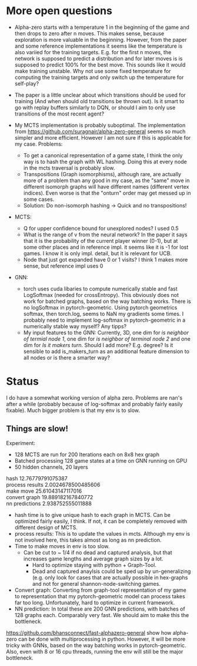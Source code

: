 # More open questions
+ Alpha-zero starts with a temperature 1 in the beginning of the game and then drops to zero after n moves. This makes sense, because exploration is more valuable in the beginning. However, from the paper and some reference implementations it seems like the temperature is also variied for the training targets. E.g. for the first n moves, the network is supposed to predict a distribution and for later moves is is supposed to predict 100% for the best move. This sounds like it would make training unstable. Why not use some fixed temperature for computing the training targets and only switch up the temperature for self-play?
+ The paper is a little unclear about which transitions should be used for training (And when should old transitions be thrown out). Is it smart to go with replay buffers similarly to DQN, or should I aim to only use transitions of the most recent agent?
+ My MCTS implementation is probably suboptimal. The implementation from https://github.com/suragnair/alpha-zero-general seems so much simpler and more efficient. However I am not sure if this is applicable for my case. Problems:
	- To get a canonical representation of a game state, I think the only way is to hash the graph with WL hashing. Doing this at every node in the mcts traversal is probably slow.
	- Transpositions (Graph isomorphisms), although rare, are actually more of a problem than any good in my case, as the "same" move in different isomorph graphs will have different names (different vertex indices). Even worse is that the "onturn" order may get messed up in some cases.
	- Solution: Do non-isomorph hashing -> Quick and no transpositions!
+ MCTS:
	- Q for upper confidence bound for unexplored nodes? I used 0.5
	- What is the range of v from the neural network? In the paper it says that it is the probability of the current player winner (0-1), but at some other places and in reference impl. it seems like it is -1 for lost games. I know it is only impl. detail, but it is relevant for UCB.
	- Node that just got expanded have 0 or 1 visits? I think 1 makes more sense, but reference impl uses 0

+ GNN:
	- torch uses cuda libaries to compute numerically stable and fast LogSoftmax (needed for crossEntropy). This obviously does not work for batched graphs, based on the way batching works. There is no logSoftmax in pytorch-geometric. Using pytorch geometrics softmax, then torch.log, seems to NaN my gradients some times. I probably need to implement log-softmax in pytorch-geometric in a numerically stable way myself? Any tipps?
	- My input features to the GNN: Currently, 3D, one dim for *is neighbor of termial node 1*, one dim for *is neighbor of terminal node 2* and one dim for *Is it makers turn*. Should I add more? E.g. degree? Is it sensible to add is\_makers\_turn as an additional feature dimension to all nodes or is there a smarter way?


# Status
I do have a somewhat working version of alpha zero. Problems are nan's after a while (probably because of log-softmax and probably fairly easily fixable).
Much bigger problem is that my env is to slow.

## Things are slow!
Experiment:
+ 128 MCTS are run for 200 Iterations each on 8x8 hex graph
+ Batched processing 128 game states at a time on GNN running on GPU
+ 50 hidden channels, 20 layers

hash 12.76779791075387  
process results 2.0024678500485606  
make move 25.61043147117016  
convert graph 19.889182167840772  
nn predictions 2.938752555011888  

+ hash time is to give unique hash to each graph in MCTS. Can be optimized fairly easily, I think. If not, it can be completely removed with different design of MCTS.
+ process results: This is to update the values in mcts. Although my env is not involved here, this takes almost as long as nn prediction.
+ Time to make moves in env is too slow.
  - Can be cut to ~ 1/4 if no dead and captured analysis, but that increases game lengths and average graph sizes by a lot.
	- Hard to optimize staying with python + Graph-Tool.
	- Dead and captured anaylsis could be sped up by un-generalizing (e.g. only look for cases that are actually possible in hex-graphs and not for general shannon-node-switching games.
+ Convert graph: Converting from graph-tool representation of my game to representation that my pytorch-geometric model can process takes far too long. Unfortunately, hard to optimize in current framework.
+ NN prediction: In total these are 200 GNN predictions, with batches of 128 graphs each. Comparably very fast. We should aim to make this the bottleneck.

https://github.com/bhansconnect/fast-alphazero-general show how alpha-zero can be done with multiprocessing in python. However, it will be more tricky with GNNs, based on the way batching works in pytorch-geometric. Also, even with 8 or 16 cpu threads, running the env will still be the major bottleneck.
